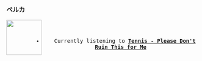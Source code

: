 ### ベルカ
<div align="center">
<kbd>
<a href="https://www.youtube.com/results?search_query=Tennis+Please+Don&#39;t+Ruin+This+for+Me" target="_blank">
    <img align="left" width="92" height="92" src="https:&#x2F;&#x2F;lastfm.freetls.fastly.net&#x2F;i&#x2F;u&#x2F;174s&#x2F;97f9f1c599d8ee675192fef21ea40feb.jpg">
</a>
</br></br>
<ul><li>
<p align="center"><img height="14" width="14" src=src&#x2F;listening2.957178319047218.png> Currently listening to <b><a href="https://www.youtube.com/results?search_query=Tennis+Please+Don&#39;t+Ruin+This+for+Me" target="_blank">Tennis - Please Don&#39;t Ruin This for Me</a> </b></p>
</li></ul>
</kbd>
</div>
